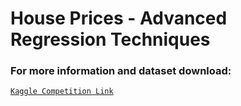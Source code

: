 # House Prices - Advanced Regression Techniques

### For more information and dataset download:

[`Kaggle Competition Link`](https://www.kaggle.com/c/house-prices-advanced-regression-techniques)
